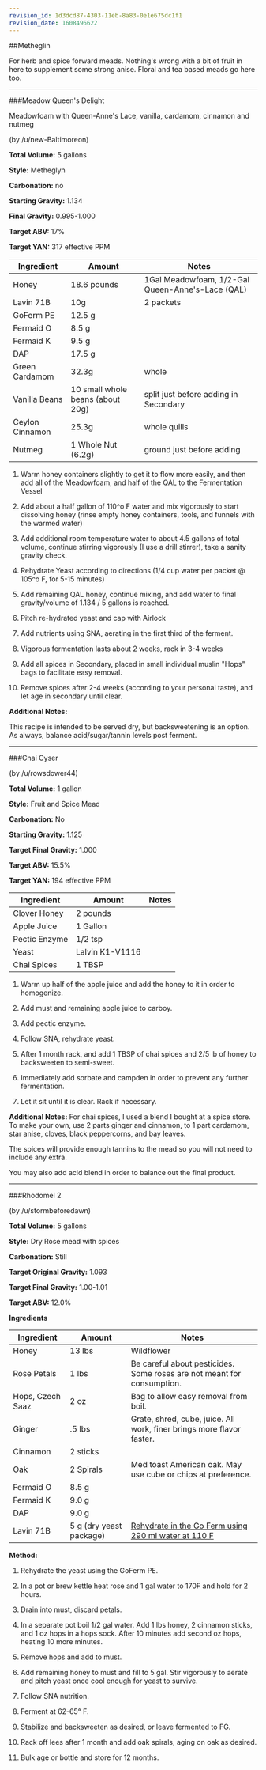 ```yaml
---
revision_id: 1d3dcd87-4303-11eb-8a83-0e1e675dc1f1
revision_date: 1608496622
---
```


##Metheglin

For herb and spice forward meads. Nothing's wrong with a bit of fruit in here to supplement some strong anise. Floral and tea based meads go here too. 

***
###Meadow Queen's Delight 

Meadowfoam with Queen-Anne's Lace, vanilla, cardamom, cinnamon and nutmeg

(by /u/new-Baltimoreon)

**Total Volume:** 5 gallons

**Style:** Metheglyn

**Carbonation:** no

**Starting Gravity:** 1.134

**Final Gravity:** 0.995-1.000

**Target ABV:** 17%

**Target YAN:** 317 effective PPM

Ingredient | Amount | Notes
----------|------|-----
Honey | 18.6 pounds |1Gal Meadowfoam, 1/2-Gal Queen-Anne's-Lace (QAL)
Lavin 71B | 10g | 2 packets
GoFerm PE | 12.5 g
Fermaid O | 8.5 g |
Fermaid K | 9.5 g | 
DAP | 17.5 g |
Green Cardamom |32.3g | whole
Vanilla Beans|10 small whole beans (about 20g)| split just before adding in Secondary
Ceylon Cinnamon|25.3g | whole quills
Nutmeg | 1 Whole Nut (6.2g) | ground just before adding




1. Warm honey containers slightly to get it to flow more easily, and then add all of the Meadowfoam, and half of the QAL to the Fermentation Vessel

2. Add about a half gallon of 110^o F water and mix vigorously to start dissolving honey (rinse empty honey containers, tools, and funnels with the warmed water)

3. Add additional room temperature water to about 4.5 gallons of total volume, continue stirring vigorously (I use a drill stirrer), take a sanity gravity check. 

4. Rehydrate Yeast according to directions (1/4 cup water per packet @ 105^o F, for 5-15 minutes)

5. Add remaining QAL honey, continue mixing, and add water to final gravity/volume of 1.134 / 5 gallons is reached. 

6. Pitch re-hydrated yeast and cap with Airlock

7. Add nutrients using SNA, aerating in the first third of the ferment.

8. Vigorous fermentation lasts about 2 weeks, rack in 3-4 weeks

9. Add all spices in Secondary, placed in small individual muslin "Hops" bags to facilitate easy removal.

10. Remove spices after 2-4 weeks (according to your personal taste), and let age in secondary until clear.  


**Additional Notes:** 

This recipe is intended to be served dry, but backsweetening is an option. As always, balance acid/sugar/tannin levels post ferment.

***

###Chai Cyser

(by /u/rowsdower44)

**Total Volume:** 1 gallon

**Style:** Fruit and Spice Mead

**Carbonation:** No

**Starting Gravity:** 1.125

**Target Final Gravity:** 1.000

**Target ABV:** 15.5%

**Target YAN:** 194 effective PPM


Ingredient | Amount | Notes
----------|------|-----
Clover Honey | 2 pounds
Apple Juice | 1 Gallon 
Pectic Enzyme| 1/2 tsp 
Yeast | Lalvin K1-V1116
Chai Spices | 1 TBSP |

1. Warm up half of the apple juice and add the honey to it in order to homogenize. 

2. Add must and remaining apple juice to carboy.  

3. Add pectic enzyme.

4. Follow SNA, rehydrate yeast.

5. After 1 month rack, and add 1 TBSP of chai spices and 2/5 lb of honey to backsweeten to semi-sweet.

6. Immediately add sorbate and campden in order to prevent any further fermentation. 

7. Let it sit until it is clear. Rack if necessary.  

**Additional Notes:**
For chai spices, I used a blend I bought at a spice store. To make your own, use 2 parts ginger and cinnamon, to 1 part cardamom, star anise, cloves, black peppercorns, and bay leaves.     
    
The spices will provide enough tannins to the mead so you will not need to include any extra.     
    
You may also add acid blend in order to balance out the final product.  

***

###Rhodomel 2

(by /u/stormbeforedawn)

**Total Volume:** 5 gallons

**Style:** Dry Rose mead with spices 

**Carbonation:** Still

**Target Original Gravity:** 1.093

**Target Final Gravity:** 1.00-1.01

**Target ABV:** 12.0%

**Ingredients**

Ingredient| Amount | Notes
---|---|---
Honey | 13 lbs | Wildflower 
Rose Petals | 1 lbs | Be careful about pesticides. Some roses are not meant for consumption.
Hops, Czech Saaz | 2 oz | Bag to allow easy removal from boil.
Ginger | .5 lbs | Grate, shred, cube, juice. All work, finer brings more flavor faster.
Cinnamon | 2 sticks | 
Oak| 2 Spirals | Med toast American oak. May use cube or chips at preference.
Fermaid O | 8.5 g |
Fermaid K | 9.0 g | 
DAP | 9.0 g
Lavin 71B | 5 g (dry yeast package) | [Rehydrate in the Go Ferm using 290 ml water at 110 F](http://www.scottlab.com/product-102.aspx)

**Method:**

1. Rehydrate the yeast using the GoFerm PE.

1. In a pot or brew kettle heat rose and 1 gal water to 170F and hold for 2 hours. 

1. Drain into must, discard petals. 

1. In a separate pot boil 1/2 gal water. Add 1 lbs honey, 2 cinnamon sticks, and 1 oz hops in a hops sock. After 10 minutes add second oz hops, heating 10 more minutes.

1. Remove hops and add to must.

1. Add remaining honey to must and fill to 5 gal. Stir vigorously to aerate and pitch yeast once cool enough for yeast to survive. 

1. Follow SNA nutrition.

1. Ferment at 62-65° F.

1. Stabilize and backsweeten as desired, or leave fermented to FG. 

1. Rack off lees after 1 month and add oak spirals, aging on oak as desired. 

1. Bulk age or bottle and store for 12 months.